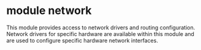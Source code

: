 # module network

This module provides access to network drivers and routing configuration. Network drivers for specific hardware are available within this module and are used to configure specific hardware network interfaces.
